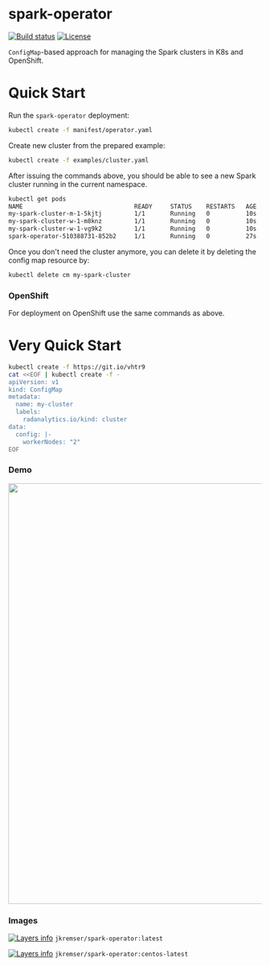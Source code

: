# spark-operator

[![Build status](https://travis-ci.org/Jiri-Kremser/spark-operator.svg?branch=master)](https://travis-ci.org/Jiri-Kremser/spark-operator)
[![License](https://img.shields.io/badge/license-Apache--2.0-blue.svg)](http://www.apache.org/licenses/LICENSE-2.0)

`ConfigMap`-based approach for managing the Spark clusters in K8s and OpenShift.

# Quick Start

Run the `spark-operator` deployment:
```bash
kubectl create -f manifest/operator.yaml
```

Create new cluster from the prepared example:

```bash
kubectl create -f examples/cluster.yaml
```

After issuing the commands above, you should be able to see a new Spark cluster running in the current namespace.

```bash
kubectl get pods
NAME                               READY     STATUS    RESTARTS   AGE
my-spark-cluster-m-1-5kjtj         1/1       Running   0          10s
my-spark-cluster-w-1-m8knz         1/1       Running   0          10s
my-spark-cluster-w-1-vg9k2         1/1       Running   0          10s
spark-operator-510388731-852b2     1/1       Running   0          27s
```

Once you don't need the cluster anymore, you can delete it by deleting the config map resource by:
```bash
kubectl delete cm my-spark-cluster
```

### OpenShift

For deployment on OpenShift use the same commands as above.

# Very Quick Start

```bash
kubectl create -f https://git.io/vhtr9
cat <<EOF | kubectl create -f -
apiVersion: v1
kind: ConfigMap
metadata:
  name: my-cluster
  labels:
    radanalytics.io/kind: cluster
data:
  config: |-
    workerNodes: "2"
EOF
```

### Demo
<a href="https://asciinema.org/a/188744?autoplay=1"><img src="https://asciinema.org/a/188744.png" width="836"/></a>

### Images
[![Layers info](https://images.microbadger.com/badges/image/jkremser/spark-operator.svg)](https://microbadger.com/images/jkremser/spark-operator)
`jkremser/spark-operator:latest`

[![Layers info](https://images.microbadger.com/badges/image/jkremser/spark-operator:centos-latest.svg)](https://microbadger.com/images/jkremser/spark-operator:centos-latest)
`jkremser/spark-operator:centos-latest`
